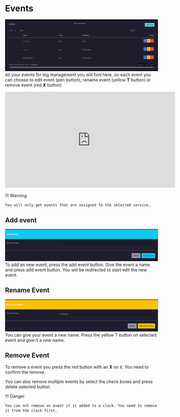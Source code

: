 # Events
![Screenshot](img/events.png)
All your events for log management you will find here, on each event you can choose to edit event (pen button), rename event (yellow **T** button) or remove event (red **X** button)

<iframe width="560" height="315" src="https://www.youtube.com/embed/xK2Nu3eFhAw?si=GIFdSXdwWwHMJNLL" title="YouTube video player" frameborder="0" allow="accelerometer; autoplay; clipboard-write; encrypted-media; gyroscope; picture-in-picture; web-share" referrerpolicy="strict-origin-when-cross-origin" allowfullscreen></iframe>

!!! Warning

    You will only get events that are assigned to the selected service.

## Add event
![Screenshot](img/addevent.png)
To add an new event, press the add event button. Give the event a name and press add event button. You will be redirected to start edit the new event.

## Rename Event
![Screenshot](img/renameevent.png)
You can give your event a new name. Press the yellow T button on selected event and give it a new name.

## Remove Event
To remove a event you press the red button with an **X** on it. You need to confirm the remove.

You can also remove multiple events by select the check boxes and press delete selected button.

!!! Danger

    You can not remove an event if it added to a clock. You need to remove it from the clock first.